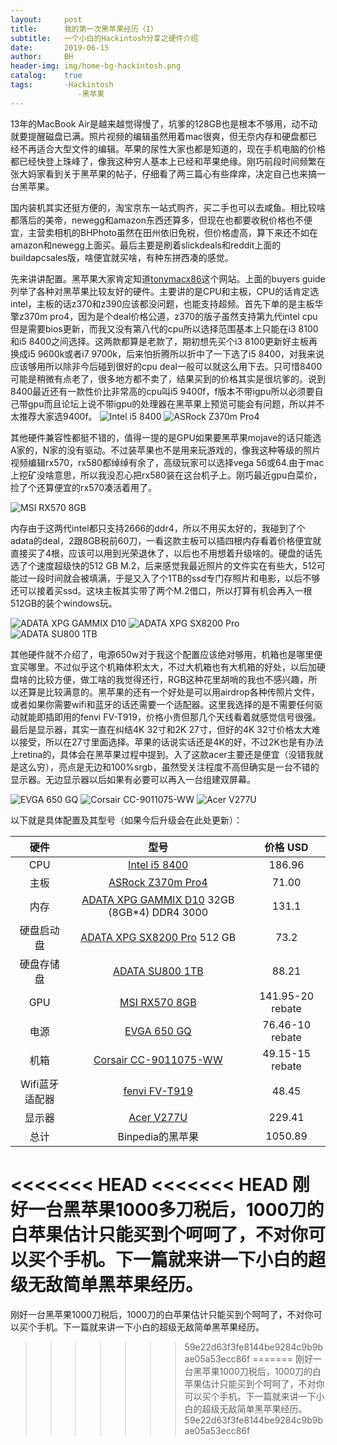 ```yaml
---
layout:     post
title:      我的第一次黑苹果经历（I）
subtitle:   一个小白的Hackintosh分享之硬件介绍
date:       2019-06-15
author:     BH
header-img: img/home-bg-hackintosh.png
catalog:    true
tags:       -Hackintosh
               -黑苹果
---
```


13年的MacBook Air是越来越觉得慢了，坑爹的128GB也是根本不够用，动不动就要提醒磁盘已满。照片视频的编辑虽然用着mac很爽，但无奈内存和硬盘都已经不再适合大型文件的编辑。苹果的尿性大家也都是知道的，现在手机电脑的价格都已经快登上珠峰了，像我这种穷人基本上已经和苹果绝缘。刚巧前段时间频繁在张大妈家看到关于黑苹果的帖子，仔细看了两三篇心有些痒痒，决定自己也来搞一台黑苹果。

国内装机其实还挺方便的，淘宝京东一站式购齐，买二手也可以去咸鱼。相比较啥都落后的美帝，newegg和amazon东西还算多，但现在也都要收税价格也不便宜，主营卖相机的BHPhoto虽然在田州依旧免税，但价格虚高，算下来还不如在amazon和newegg上面买。最后主要是刷着slickdeals和reddit上面的buildapcsales版，啥便宜就买啥，有种东拼西凑的感觉。

先来讲讲配置。黑苹果大家肯定知道[tonymacx86](https://www.tonymacx86.com/)这个网站。上面的buyers guide列举了各种对黑苹果比较友好的硬件。主要讲的是CPU和主板，CPU的话肯定选intel，主板的话z370和z390应该都没问题，也能支持超频。首先下单的是主板华擎z370m pro4，因为是个deal价格公道，z370的版子虽然支持第九代intel cpu但是需要bios更新，而我又没有第八代的cpu所以选择范围基本上只能在i3 8100和i5 8400之间选择。这两款都算是老款了，期初想先买个i3 8100更新好主板再换成i5 9600k或者i7 9700k，后来怕折腾所以折中了一下选了i5 8400，对我来说应该够用所以除非今后碰到很好的cpu deal一般可以就这么用下去。只可惜8400可能是稍微有点老了，很多地方都不卖了，结果买到的价格其实是很坑爹的。说到8400最近还有一款性价比非常高的cpu叫i5 9400f，f版本不带igpu所以必须要自己带gpu而且论坛上说不带igpu的处理器在黑苹果上预览可能会有问题，所以并不太推荐大家选9400f。
![Intel i5 8400](https://s2.ax1x.com/2019/06/16/VTppWR.jpg)
![ASRock Z370m Pro4](https://s2.ax1x.com/2019/06/16/VTpCS1.png)

其他硬件兼容性都挺不错的，值得一提的是GPU如果要黑苹果mojave的话只能选A家的，N家的没有驱动。不过装苹果也不是用来玩游戏的，像我这种等级的照片视频编辑rx570，rx580都绰绰有余了，高级玩家可以选择vega 56或64.由于mac上挖矿没啥意思，所以我没忍心把rx580装在这台机子上。刚巧最近gpu白菜价，捡了个还算便宜的rx570凑活着用了。

![MSI RX570 8GB](https://s2.ax1x.com/2019/06/16/VTSjwF.jpg)

内存由于这两代intel都只支持2666的ddr4，所以不用买太好的，我碰到了个adata的deal，2跟8GB税前60刀，一看这款主板可以插四根内存看着价格便宜就直接买了4根，应该可以用到光荣退休了，以后也不用想着升级啥的。硬盘的话先选了个速度超级快的512 GB M.2，后来感觉我最近照片的文件实在有些大，512可能过一段时间就会被填满，于是又入了个1TB的ssd专门存照片和电影，以后不够还可以接着买ssd。这块主板其实带了两个M.2借口，所以打算有机会再入一根512GB的装个windows玩。

![ADATA XPG GAMMIX D10](https://s2.ax1x.com/2019/06/16/VTSLLT.jpg)
![ADATA XPG SX8200 Pro ](https://s2.ax1x.com/2019/06/16/VTpSY9.jpg)
![ADATA SU800 1TB](https://s2.ax1x.com/2019/06/16/VTSXeU.jpg)

其他硬件就不介绍了，电源650w对于我这个配置应该绝对够用，机箱也是哪里便宜买哪里。不过似乎这个机箱体积太大，不过大机箱也有大机箱的好处，以后加硬盘啥的比较方便，做工啥的我觉得还行，RGB这种花里胡哨的我也不感兴趣，所以还算是比较满意的。黑苹果的还有一个好处是可以用airdrop各种传照片文件，或者如果你需要wifi和蓝牙的话还需要一个适配器。这里我选择的是不需要任何驱动就能即插即用的fenvi FV-T919，价格小贵但那几个天线看着就感觉信号很强。最后是显示器，其实一直在纠结4K 32寸和2K 27寸，但好的4K 32寸价格太大难以接受，所以在27寸里面选择。苹果的话说实话还是4K的好，不过2K也是有办法上retina的，具体会在黑苹果过程中提到。入了这款acer主要还是便宜（没错我就是这么穷），亮点是无边和100%srgb，虽然受关注程度不高但确实是一台不错的显示器。无边显示器以后如果有必要可以再入一台组建双屏幕。

![EVGA 650 GQ](https://s2.ax1x.com/2019/06/16/VTpPQx.jpg)
![Corsair CC-9011075-WW](https://s2.ax1x.com/2019/06/16/VTSzFJ.jpg)
![Acer V277U](https://s2.ax1x.com/2019/06/16/VTSvo4.jpg)

以下就是具体配置及其型号（如果今后升级会在此处更新）：

| 硬件     |型号     | 价格 USD| 
|:-------------:|:--------------:|:--------:|
| CPU| [Intel i5 8400](https://amzn.to/2XhVQt8) |186.96|
| 主板| [ASRock Z370m Pro4](https://amzn.to/2XiLWr5) |71.00|
| 内存| [ADATA XPG GAMMIX D10](https://amzn.to/2MQ7J5A) 32GB (8GB*4) DDR4 3000 |131.1|
| 硬盘启动盘| [ADATA XPG SX8200 Pro](https://amzn.to/2MPuCG2) 512 GB|73.2|
| 硬盘存储盘| [ADATA SU800 1TB](https://amzn.to/2XjFBeZ)|88.21|
| GPU| [MSI RX570 8GB](https://amzn.to/2XovkhT)|141.95-20 rebate|
| 电源| [EVGA 650 GQ](https://amzn.to/2MPEUG8)|76.46-10 rebate|
| 机箱| [Corsair CC-9011075-WW](https://amzn.to/2XdrYhv)|49.15-15 rebate|
| Wifi蓝牙适配器| [fenvi FV-T919](https://www.ebay.com/itm/192542948048)|48.45|
| 显示器| [Acer V277U](https://amzn.to/2KjYKXY)|229.41|
| 总计| Binpedia的黑苹果|1050.89|

<<<<<<< HEAD
<<<<<<< HEAD
刚好一台黑苹果1000多刀税后，1000刀的白苹果估计只能买到个呵呵了，不对你可以买个手机。下一篇就来讲一下小白的超级无敌简单黑苹果经历。
=======
刚好一台黑苹果1000刀税后，1000刀的白苹果估计只能买到个呵呵了，不对你可以买个手机。下一篇就来讲一下小白的超级无敌简单黑苹果经历。
>>>>>>> 59e22d63f3fe8144be9284c9b9bae05a53ecc86f
=======
刚好一台黑苹果1000刀税后，1000刀的白苹果估计只能买到个呵呵了，不对你可以买个手机。下一篇就来讲一下小白的超级无敌简单黑苹果经历。
>>>>>>> 59e22d63f3fe8144be9284c9b9bae05a53ecc86f
